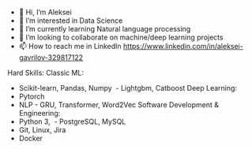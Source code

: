 - 👋 Hi, I’m Aleksei
- 👀 I’m interested in Data Science
- 🌱 I’m currently learning Natural language processing
- 💞️ I’m looking to collaborate on machine/deep learning projects
- 📫 How to reach me in LinkedIn https://www.linkedin.com/in/aleksei-gavrilov-329817122

Hard Skills:
Classic ML:
- Scikit-learn, Pandas, Numpy
 - Lightgbm, Сatboost
Deep Learning:
- Pytorch
- NLP - GRU, Transformer, Word2Vec
Software Development & Engineering:
- Python 3,
 - PostgreSQL, MySQL
- Git, Linux, Jira
- Docker 

<!---
AlexGvr/AlexGvr is a ✨ special ✨ repository because its `README.md` (this file) appears on your GitHub profile.
You can click the Preview link to take a look at your changes.
--->
